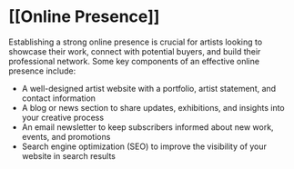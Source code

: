 # [[Online Presence]]

Establishing a strong online presence is crucial for artists looking to showcase their work, connect with potential buyers, and build their professional network. Some key components of an effective online presence include:

- A well-designed artist website with a portfolio, artist statement, and contact information
- A blog or news section to share updates, exhibitions, and insights into your creative process
- An email newsletter to keep subscribers informed about new work, events, and promotions
- Search engine optimization (SEO) to improve the visibility of your website in search results